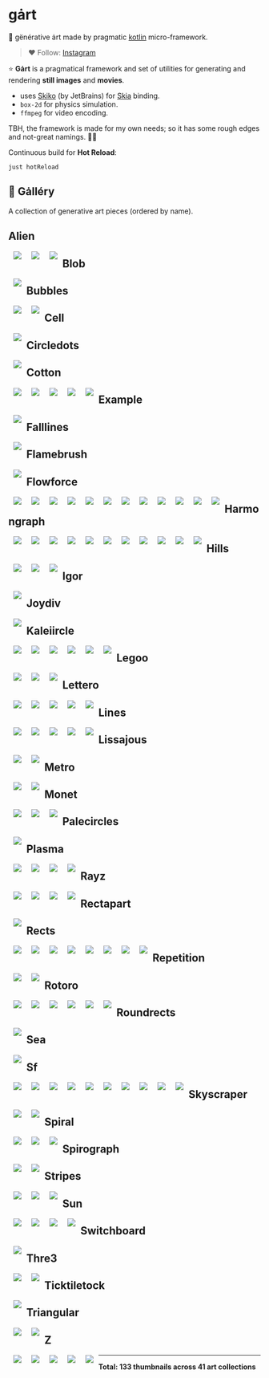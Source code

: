 # gȧrt

🧧 gënérative ȧrt made by pragmatic [kotlin](WhyKotlin.md) micro-framework.

> ❤️ Follow: [Instagram](https://www.instagram.com/gart_173)

⭐️ **Gȧrt** is a pragmatical framework and set of utilities for generating and rendering
**still images** and **movies**.

+ uses [Skiko](https://github.com/JetBrains/skiko) (by JetBrains) for [Skia](https://skia.org) binding.
+ `box-2d` for physics simulation.
+ `ffmpeg` for video encoding.

TBH, the framework is made for my own needs; so it has some rough edges and not-great namings.
🤷‍♂️

Continuous build for **Hot Reload**:

```shell
just hotReload
```

## 🍭 Gȧlléry



A collection of generative art pieces (ordered by name).

## Alien

<p>
    <img src="arts/alien/alien-letters-v1_thumb.png" hspace="10" align="left">
    <img src="arts/alien/alien-letters-v2_thumb.png" hspace="10" align="left">
    <img src="arts/alien/alien-letters-v3_thumb.png" hspace="10" align="left">
</p>

## Blob

<p>
    <img src="arts/blob/blob_thumb.jpg" hspace="10" align="left">
</p>

## Bubbles

<p>
    <img src="arts/bubbles/BubbleStripe_thumb.png" hspace="10" align="left">
    <img src="arts/bubbles/Bubbles2_thumb.png" hspace="10" align="left">
</p>

## Cell

<p>
    <img src="arts/cell/cell1_thumb.png" hspace="10" align="left">
</p>

## Circledots

<p>
    <img src="arts/circledots/circledots_thumb.png" hspace="10" align="left">
</p>

## Cotton

<p>
    <img src="arts/cotton/cotton-circles2_thumb.png" hspace="10" align="left">
    <img src="arts/cotton/cotton-circles_thumb.png" hspace="10" align="left">
    <img src="arts/cotton/cotton1_thumb.png" hspace="10" align="left">
    <img src="arts/cotton/cotton2_thumb.png" hspace="10" align="left">
    <img src="arts/cotton/cotton3_thumb.png" hspace="10" align="left">
</p>

## Example

<p>
    <img src="arts/example/example_thumb.png" hspace="10" align="left">
</p>

## Falllines

<p>
    <img src="arts/falllines/falllines_thumb.png" hspace="10" align="left">
</p>

## Flamebrush

<p>
    <img src="arts/flamebrush/flamebrush1_thumb.png" hspace="10" align="left">
</p>

## Flowforce

<p>
    <img src="arts/flowforce/Eclectic2_thumb.png" hspace="10" align="left">
    <img src="arts/flowforce/Eclectic_thumb.png" hspace="10" align="left">
    <img src="arts/flowforce/Eclipse_thumb.png" hspace="10" align="left">
    <img src="arts/flowforce/Spring_thumb.png" hspace="10" align="left">
    <img src="arts/flowforce/circlex_thumb.png" hspace="10" align="left">
    <img src="arts/flowforce/emergence_thumb.png" hspace="10" align="left">
    <img src="arts/flowforce/flowforce1_thumb.png" hspace="10" align="left">
    <img src="arts/flowforce/flowforce2_thumb.png" hspace="10" align="left">
    <img src="arts/flowforce/flowforce3_thumb.png" hspace="10" align="left">
    <img src="arts/flowforce/flowforce4_thumb.png" hspace="10" align="left">
    <img src="arts/flowforce/interruption_thumb.png" hspace="10" align="left">
    <img src="arts/flowforce/vorflow_thumb.png" hspace="10" align="left">
</p>

## Harmongraph

<p>
    <img src="arts/harmongraph/hA_thumb.png" hspace="10" align="left">
    <img src="arts/harmongraph/hB_thumb.png" hspace="10" align="left">
    <img src="arts/harmongraph/hC_thumb.png" hspace="10" align="left">
    <img src="arts/harmongraph/hD_thumb.png" hspace="10" align="left">
    <img src="arts/harmongraph/hE_thumb.png" hspace="10" align="left">
    <img src="arts/harmongraph/hF_thumb.png" hspace="10" align="left">
    <img src="arts/harmongraph/hG_thumb.png" hspace="10" align="left">
    <img src="arts/harmongraph/hH_thumb.png" hspace="10" align="left">
    <img src="arts/harmongraph/harmongraph0_thumb.png" hspace="10" align="left">
    <img src="arts/harmongraph/harmongraph1_thumb.png" hspace="10" align="left">
    <img src="arts/harmongraph/harmongraph2_thumb.png" hspace="10" align="left">
</p>

## Hills

<p>
    <img src="arts/hills/february_thumb.png" hspace="10" align="left">
    <img src="arts/hills/hills_thumb.png" hspace="10" align="left">
    <img src="arts/hills/horizons_thumb.png" hspace="10" align="left">
</p>

## Igor

<p>
    <img src="arts/igor/igor_thumb.png" hspace="10" align="left">
</p>

## Joydiv

<p>
    <img src="arts/joydiv/joydiv_thumb.png" hspace="10" align="left">
</p>

## Kaleiircle

<p>
    <img src="arts/kaleiircle/kaleidoscope2-1_thumb.png" hspace="10" align="left">
    <img src="arts/kaleiircle/kaleidoscope2-2_thumb.png" hspace="10" align="left">
    <img src="arts/kaleiircle/kaleidoscope2_thumb.png" hspace="10" align="left">
    <img src="arts/kaleiircle/kaleidoscope3_thumb.png" hspace="10" align="left">
    <img src="arts/kaleiircle/kaleidoscope_thumb.png" hspace="10" align="left">
    <img src="arts/kaleiircle/kaleiircle_thumb.png" hspace="10" align="left">
</p>

## Legoo

<p>
    <img src="arts/legoo/Legoo12_thumb.png" hspace="10" align="left">
    <img src="arts/legoo/Legoo1_thumb.png" hspace="10" align="left">
    <img src="arts/legoo/Legoo2_thumb.png" hspace="10" align="left">
</p>

## Lettero

<p>
    <img src="arts/lettero/LetterO_thumb.png" hspace="10" align="left">
    <img src="arts/lettero/lettero2_thumb.png" hspace="10" align="left">
    <img src="arts/lettero/lettero3-1_thumb.png" hspace="10" align="left">
    <img src="arts/lettero/lettero3-2_thumb.png" hspace="10" align="left">
    <img src="arts/lettero/lettero3_thumb.png" hspace="10" align="left">
</p>

## Lines

<p>
    <img src="arts/lines/citymap_thumb.png" hspace="10" align="left">
    <img src="arts/lines/swing2_thumb.png" hspace="10" align="left">
    <img src="arts/lines/swing3_thumb.png" hspace="10" align="left">
    <img src="arts/lines/swing_thumb.png" hspace="10" align="left">
    <img src="arts/lines/triangles_thumb.png" hspace="10" align="left">
</p>

## Lissajous

<p>
    <img src="arts/lissajous/lissajous_thumb.png" hspace="10" align="left">
    <img src="arts/lissajous/moire_thumb.png" hspace="10" align="left">
</p>

## Metro

<p>
    <img src="arts/metro/metro2_thumb.png" hspace="10" align="left">
    <img src="arts/metro/metro_thumb.png" hspace="10" align="left">
</p>

## Monet

<p>
    <img src="arts/monet/monet1-0_thumb.png" hspace="10" align="left">
    <img src="arts/monet/monet1_thumb.png" hspace="10" align="left">
    <img src="arts/monet/monet2_thumb.png" hspace="10" align="left">
</p>

## Palecircles

<p>
    <img src="arts/palecircles/palecircles_thumb.png" hspace="10" align="left">
</p>

## Plasma

<p>
    <img src="arts/plasma/plasma2_thumb.png" hspace="10" align="left">
    <img src="arts/plasma/plasma3_thumb.png" hspace="10" align="left">
    <img src="arts/plasma/plasma4_thumb.png" hspace="10" align="left">
    <img src="arts/plasma/plasma_thumb.png" hspace="10" align="left">
</p>

## Rayz

<p>
    <img src="arts/rayz/rayz2-1_thumb.png" hspace="10" align="left">
    <img src="arts/rayz/rayz2-2_thumb.png" hspace="10" align="left">
    <img src="arts/rayz/rayz2-3_thumb.png" hspace="10" align="left">
    <img src="arts/rayz/rayz_thumb.png" hspace="10" align="left">
</p>

## Rectapart

<p>
    <img src="arts/rectapart/rectApart_thumb.png" hspace="10" align="left">
</p>

## Rects

<p>
    <img src="arts/rects/cells_thumb.png" hspace="10" align="left">
    <img src="arts/rects/divine-divide_thumb.png" hspace="10" align="left">
    <img src="arts/rects/mondrian-01_thumb.png" hspace="10" align="left">
    <img src="arts/rects/mondrian-02_thumb.png" hspace="10" align="left">
    <img src="arts/rects/mondrian-03_thumb.png" hspace="10" align="left">
    <img src="arts/rects/rects-over_thumb.png" hspace="10" align="left">
    <img src="arts/rects/rects1_thumb.png" hspace="10" align="left">
    <img src="arts/rects/rects2_thumb.png" hspace="10" align="left">
</p>

## Repetition

<p>
    <img src="arts/repetition/Repetition1_thumb.png" hspace="10" align="left">
    <img src="arts/repetition/Repetition2_thumb.png" hspace="10" align="left">
</p>

## Rotoro

<p>
    <img src="arts/rotoro/rotoro1_thumb.png" hspace="10" align="left">
    <img src="arts/rotoro/rotoro2-0_thumb.png" hspace="10" align="left">
    <img src="arts/rotoro/rotoro2-1_thumb.png" hspace="10" align="left">
    <img src="arts/rotoro/rotoro2-2_thumb.png" hspace="10" align="left">
    <img src="arts/rotoro/rotoro2_thumb.png" hspace="10" align="left">
    <img src="arts/rotoro/rotoro3_thumb.png" hspace="10" align="left">
</p>

## Roundrects

<p>
    <img src="arts/roundrects/roundrects_thumb.png" hspace="10" align="left">
</p>

## Sea

<p>
    <img src="arts/sea/sea_thumb.png" hspace="10" align="left">
</p>

## Sf

<p>
    <img src="arts/sf/sf10_thumb.png" hspace="10" align="left">
    <img src="arts/sf/sf1_thumb.png" hspace="10" align="left">
    <img src="arts/sf/sf2_thumb.png" hspace="10" align="left">
    <img src="arts/sf/sf3_thumb.png" hspace="10" align="left">
    <img src="arts/sf/sf4_thumb.png" hspace="10" align="left">
    <img src="arts/sf/sf5_thumb.png" hspace="10" align="left">
    <img src="arts/sf/sf6_thumb.png" hspace="10" align="left">
    <img src="arts/sf/sf7_thumb.png" hspace="10" align="left">
    <img src="arts/sf/sf8_thumb.png" hspace="10" align="left">
    <img src="arts/sf/sf9_thumb.png" hspace="10" align="left">
</p>

## Skyscraper

<p>
    <img src="arts/skyscraper/skyscraper2_thumb.png" hspace="10" align="left">
    <img src="arts/skyscraper/skyscraper_thumb.png" hspace="10" align="left">
</p>

## Spiral

<p>
    <img src="arts/spiral/spiral2_thumb.png" hspace="10" align="left">
    <img src="arts/spiral/spiral3_thumb.png" hspace="10" align="left">
    <img src="arts/spiral/spiral_thumb.png" hspace="10" align="left">
</p>

## Spirograph

<p>
    <img src="arts/spirograph/spirograph1_thumb.png" hspace="10" align="left">
    <img src="arts/spirograph/spirograph2_thumb.png" hspace="10" align="left">
</p>

## Stripes

<p>
    <img src="arts/stripes/stripes1_thumb.png" hspace="10" align="left">
    <img src="arts/stripes/stripes_thumb.png" hspace="10" align="left">
    <img src="arts/stripes/tolerance_thumb.png" hspace="10" align="left">
</p>

## Sun

<p>
    <img src="arts/sun/echoes1_thumb.png" hspace="10" align="left">
    <img src="arts/sun/echoes2_thumb.png" hspace="10" align="left">
    <img src="arts/sun/sunNS1_thumb.png" hspace="10" align="left">
    <img src="arts/sun/sunlines_thumb.png" hspace="10" align="left">
</p>

## Switchboard

<p>
    <img src="arts/switchboard/switchboard_thumb.png" hspace="10" align="left">
</p>

## Thre3

<p>
    <img src="arts/thre3/noisepads_thumb.png" hspace="10" align="left">
    <img src="arts/thre3/surfing_thumb.png" hspace="10" align="left">
</p>

## Ticktiletock

<p>
    <img src="arts/ticktiletock/ticktiletock_thumb.png" hspace="10" align="left">
</p>

## Triangular

<p>
    <img src="arts/triangular/SaharaDiamond_thumb.png" hspace="10" align="left">
    <img src="arts/triangular/Triage_thumb.png" hspace="10" align="left">
</p>

## Z

<p>
    <img src="arts/z/z1_thumb.png" hspace="10" align="left">
    <img src="arts/z/z2_thumb.png" hspace="10" align="left">
    <img src="arts/z/z3_thumb.png" hspace="10" align="left">
    <img src="arts/z/z4_thumb.png" hspace="10" align="left">
    <img src="arts/z/z5_thumb.png" hspace="10" align="left">
</p>

---

**Total: 133 thumbnails across 41 art collections**
